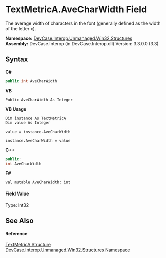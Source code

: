# TextMetricA.AveCharWidth Field
 

The average width of characters in the font (generally defined as the width of the letter x).

**Namespace:**&nbsp;<a href="N_DevCase_Interop_Unmanaged_Win32_Structures">DevCase.Interop.Unmanaged.Win32.Structures</a><br />**Assembly:**&nbsp;DevCase.Interop (in DevCase.Interop.dll) Version: 3.3.0.0 (3.3)

## Syntax

**C#**<br />
``` C#
public int AveCharWidth
```

**VB**<br />
``` VB
Public AveCharWidth As Integer
```

**VB Usage**<br />
``` VB Usage
Dim instance As TextMetricA
Dim value As Integer

value = instance.AveCharWidth

instance.AveCharWidth = value
```

**C++**<br />
``` C++
public:
int AveCharWidth
```

**F#**<br />
``` F#
val mutable AveCharWidth: int
```


#### Field Value
Type: Int32

## See Also


#### Reference
<a href="T_DevCase_Interop_Unmanaged_Win32_Structures_TextMetricA">TextMetricA Structure</a><br /><a href="N_DevCase_Interop_Unmanaged_Win32_Structures">DevCase.Interop.Unmanaged.Win32.Structures Namespace</a><br />